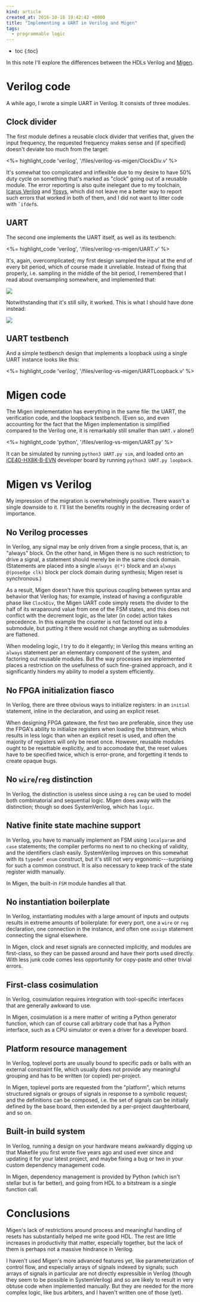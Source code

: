 ```yaml
---
kind: article
created_at: 2016-10-18 19:42:42 +0000
title: "Implementing a UART in Verilog and Migen"
tags:
  - programmable logic
---
```


* toc
{:toc}

In this note I'll explore the differences between the HDLs Verilog and [Migen][migen].

[migen]: https://m-labs.hk/migen/manual/introduction.html

# Verilog code

A while ago, I wrote a simple UART in Verilog. It consists of three modules.

## Clock divider

The first module defines a reusable clock divider that verifies that, given the input frequency,
the requested frequency makes sense and (if specified) doesn't deviate too much from the target:

<div style="clear:both;"></div>

<%= highlight_code 'verilog', '/files/verilog-vs-migen/ClockDiv.v' %>

It's somewhat too complicated and inflexible due to my desire to have 50% duty cycle on something
that's marked as "clock" going out of a reusable module. The error reporting is also quite
inelegant due to my toolchain, [Icarus Verilog][] and [Yosys][], which did not leave me a better
way to report such errors that worked in both of them, and I did not want to litter code with
<code>`ifdef</code>s.

[icarus verilog]: http://iverilog.wikia.com
[yosys]: http://www.clifford.at/yosys/

## UART

The second one implements the UART itself, as well as its testbench:

<%= highlight_code 'verilog', '/files/verilog-vs-migen/UART.v' %>

It's, again, overcomplicated; my first design sampled the input at the end of every bit period,
which of course made it unreliable. Instead of fixing that properly, i.e. sampling in the middle
of the bit period, I remembered that I read about oversampling somewhere, and implemented that:

![](/images/verilog-vs-migen/bad-sampling.png)

Notwithstanding that it's still silly, it worked. This is what I should have done instead:

![](/images/verilog-vs-migen/good-sampling.png)

## UART testbench

And a simple testbench design that implements a loopback using a single UART instance looks
like this:

<%= highlight_code 'verilog', '/files/verilog-vs-migen/UARTLoopback.v' %>

# Migen code

The Migen implementation has everything in the same file: the UART, the verification code,
and the loopback testbench. (Even so, and even accounting for the fact that the Migen
implementation is simplified compared to the Verilog one, it is remarkably still smaller
than `UART.v` alone!)

<%= highlight_code 'python', '/files/verilog-vs-migen/UART.py' %>

It can be simulated by running `python3 UART.py sim`, and loaded onto an [iCE40-HX8K-B-EVN][evb]
developer board by running `python3 UART.py loopback`.

[evb]: http://www.latticesemi.com/Products/DevelopmentBoardsAndKits/iCE40HX8KBreakoutBoard.aspx

# Migen vs Verilog

My impression of the migration is overwhelmingly positive. There wasn't a single downside to it.
I'll list the benefits roughly in the decreasing order of importance.

## No Verilog processes

In Verilog, any signal may be only driven from a single process, that is, an "always" block.
On the other hand, in Migen there is no such restriction; to drive a signal, a statement should
merely be in the same clock domain. (Statements are placed into a single `always @(*)` block and
an `always @(posedge clk)` block per clock domain during synthesis; Migen reset is synchronous.)

As a result, Migen doesn't have this spurious coupling between syntax and behavior that
Verilog has; for example, instead of having a configurable phase like `ClockDiv`, the Migen
UART code simply resets the divider to the half of its wraparound value from one of
the FSM states, and this does not conflict with the decrement logic, as the later (in code)
action takes precedence.
In this example the counter is not factored out into a submodule, but putting it there would
not change anything as submodules are flattened.

When modeling logic, I try to do it elegantly; in Verilog this means writing an `always`
statement per an elementary component of the system, and factoring out reusable modules.
But the way processes are implemented places a restriction on the usefulness of such fine-grained
approach, and it significantly hinders my ability to model a system efficiently.

## No FPGA initialization fiasco

In Verilog, there are three obvious ways to initialize registers: in an `initial` statement,
inline in the declaration, and using an explicit reset.

When designing FPGA gateware, the first two are preferable, since they use the FPGA's ability
to initialize registers when loading the bitstream, which results in less logic than when
an explicit reset is used, and often the majority of registers will only be reset once.
However, reusable modules ought to be resettable explicitly, and to accomodate that, the reset
values have to be specified twice, which is error-prone, and forgetting it tends to create opaque
bugs.

## No `wire`/`reg` distinction

In Verilog, the distinction is useless since using a `reg` can be used to model both
combinatorial and sequential logic. Migen does away with the distinction; though so does
SystemVerilog, which has `logic`.

## Native finite state machine support

In Verilog, you have to manually implement an FSM using `localparam` and `case` statements;
the compiler performs no next to no checking of validity, and the identifiers clash easily.
SystemVerilog improves on this somewhat with its `typedef enum` construct, but it's still
not very ergonomic---surprising for such a common construct. It is also necessary to keep track
of the state register width manually.

In Migen, the built-in `FSM` module handles all that.

## No instantiation boilerplate

In Verilog, instantiating modules with a large amount of inputs and outputs results in extreme
amounts of boilerplate: for every port, one a `wire` or `reg` declaration, one connection
in the instance, and often one `assign` statement connecting the signal elsewhere.

In Migen, clock and reset signals are connected implicitly, and modules are first-class, so they
can be passed around and have their ports used directly. With less junk code comes less opportunity
for copy-paste and other trivial errors.

## First-class cosimulation

In Verilog, cosimulation requires integration with tool-specific interfaces that are generally
awkward to use.

In Migen, cosimulation is a mere matter of writing a Python generator function, which can
of course call arbitrary code that has a Python interface, such as a CPU simulator or
even a driver for a developer board.

## Platform resource management

In Verilog, toplevel ports are usually bound to specific pads or balls with an external
constraint file, which usually does not provide any meaningful grouping and has to be written
(or copied) per-project.

In Migen, toplevel ports are requested from the "platform", which returns structured signals
or groups of signals in response to a symbolic request; and the definitions can be composed,
i.e. the set of signals can be initially defined by the base board, then extended by a per-project
daughterboard, and so on.

## Built-in build system

In Verilog, running a design on your hardware means awkwardly digging up that Makefile you first
wrote five years ago and used ever since and updating it for your latest project, and maybe
fixing a bug or two in your custom dependency management code.

In Migen, dependency management is provided by Python (which isn't stellar but is far better),
and going from HDL to a bitstream is a single function call.

# Conclusions

Migen's lack of restrictions around process and meaningful handling of resets has substantially
helped me write good HDL. The rest are little increases in productivity that matter,
especially together, but the lack of them is perhaps not a massive hindrance in Verilog.

I haven't used Migen's more advanced features yet, like parameterization of control flow,
and especially arrays of signals indexed by signals; such arrays of signals in particular are
not directly expressible in Verilog (though they seem to be possible in SystemVerilog) and
so are likely to result in very obtuse code when implemented manually.
But they are needed for the more complex logic, like bus arbiters, and I haven't
written one of those (yet).
